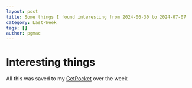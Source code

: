 ```yaml
---
layout: post
title: Some things I found interesting from 2024-06-30 to 2024-07-07
category: Last-Week
tags: []
author: pgmac
---
```


# Interesting things



All this was saved to my [GetPocket](https://getpocket.com/) over the week